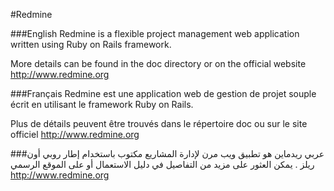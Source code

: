 #Redmine

###English
Redmine is a flexible project management web application written using Ruby on Rails framework.

More details can be found in the doc directory or on the official website http://www.redmine.org


###Français
Redmine est une application web de gestion de projet souple écrit en utilisant le framework Ruby on Rails.

Plus de détails peuvent être trouvés dans le répertoire doc ou sur le site officiel http://www.redmine.org

###عربي
ريدماين هو تطبيق ويب مرن لإدارة المشاريع  مكتوب باستخدام إطار روبي أون ريلز .
يمكن العثور على مزيد من التفاصيل في دليل الاستعمال أو على الموقع الرسمي http://www.redmine.org
